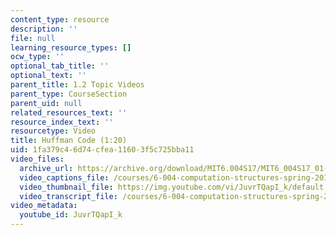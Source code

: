 ```yaml
---
content_type: resource
description: ''
file: null
learning_resource_types: []
ocw_type: ''
optional_tab_title: ''
optional_text: ''
parent_title: 1.2 Topic Videos
parent_type: CourseSection
parent_uid: null
related_resources_text: ''
resource_index_text: ''
resourcetype: Video
title: Huffman Code (1:20)
uid: 1fa379c4-6d74-cfea-1160-3f5c725bba11
video_files:
  archive_url: https://archive.org/download/MIT6.004S17/MIT6_004S17_01-02-09_300k.mp4
  video_captions_file: /courses/6-004-computation-structures-spring-2017/88c4add7581755598461dc16e4c2990f_JuvrTQapI_k.vtt
  video_thumbnail_file: https://img.youtube.com/vi/JuvrTQapI_k/default.jpg
  video_transcript_file: /courses/6-004-computation-structures-spring-2017/98d67d21c1c38047dc07d2935bf358f0_JuvrTQapI_k.pdf
video_metadata:
  youtube_id: JuvrTQapI_k
---
```

